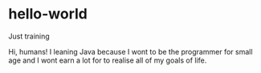 # hello-world
Just training


Hi, humans!
I leaning Java because I wont to be the programmer for small age and I wont earn a lot for to realise all of my goals of life.
